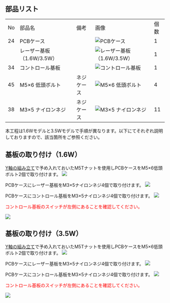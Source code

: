 ## 部品リスト
<table class="packing-list">
<tbody>
<tr>
<td>No</td>
<td>部品名</td>
<td>備考</td>
<td class="packing-img">画像</td>
<td>個数</td>
</tr>
<tr>
<td>24</td>
<td>PCBケース</td>
<td></td>
<td><img src="./images/06/kp6-1.jpg" alt="PCBケース"></td>
<td>1</td>
</tr>
<tr>
<td></td>
<td>レーザー基板 （1.6W/3.5W）</td>
<td></td>
<td><img src="./images/06/kp6-2.jpg" alt="レーザー基板 （1.6W/3.5W）"></td>
<td>1</td>
</tr>
<tr>
<td>34</td>
<td>コントロール基板</td>
<td></td>
<td><img src="./images/06/kp6-3.jpg" alt="コントロール基板"></td>
<td>1</td>
</tr>
<tr>
<td>45</td>
<td>M5×6 低頭ボルト</td>
<td>ネジケース</td>
<td><img src="./images/06/kp6-4.jpg" alt="M5×6 低頭ボルト"></td>
<td>4</td>
</tr>
<tr>
<td>38</td>
<td>M3×5 ナイロンネジ</td>
<td>ネジケース</td>
<td><img src="./images/06/kp6-5.jpg" alt="M3×5 ナイロンネジ"></td>
<td>11</td>
</tr>
</tbody>
</table>


本工程は1.6Wモデルと3.5Wモデルで手順が異なります。以下にてそれぞれ説明しておりますので、該当箇所をご参照ください。

## 基板の取り付け（1.6W）
<a href="http://manual/fabool-laser-mini-plus-y-axis-assembly">Y軸の組み立て</a>で予め入れておいたM5Tナットを使用しPCBケースをM5&times;6低頭ボルト2個で取り付けます。
<img src="./images/06/mini-1000mm_06_01.jpg">

PCBケースにレーザー基板をM3&times;5ナイロンネジ4個で取り付けます。
<img src="./images/06/mini-1000mm_06_02.jpg">

PCBケースにコントロール基板をM3&times;5ナイロンネジ4個で取り付けます。
<img src="./images/06/mini-1000mm_06_03.jpg">

<font color="Red">コントロール基板のスイッチが左側にあることを確認してください。</font>

<img src="./images/06/mini-1000mm_06_03_01.jpg">

## 基板の取り付け（3.5W）
<a href="http://manual/fabool-laser-mini-plus-y-axis-assembly">Y軸の組み立て</a>で予め入れておいたM5Tナットを使用しPCBケースをM5&times;6低頭ボルト2個で取り付けます。
<img src="./images/06/mini-1000mm_06_01.jpg">

PCBケースにレーザー基板をM3&times;5ナイロンネジ4個で取り付けます。
<img src="./images/06/mini-1000mm_06_04.jpg">

PCBケースにコントロール基板をM3&times;5ナイロンネジ4個で取り付けます。
<img src="./images/06/mini-1000mm_06_05.jpg">

<font color="Red">コントロール基板のスイッチが左側にあることを確認してください。</font>

<img src="./images/06/mini-1000mm_06_05_01.jpg">
